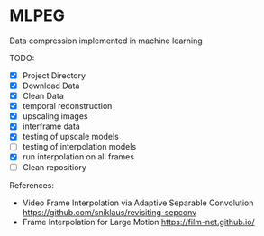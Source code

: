 # MLPEG

Data compression implemented in machine learning

TODO:
- [x] Project Directory
- [x] Download Data
- [x] Clean Data
- [x] temporal reconstruction
- [x] upscaling images
- [x] interframe data
- [x] testing of upscale models
- [ ] testing of interpolation models
- [x] run interpolation on all frames
- [ ] Clean repositiory

References:
- Video Frame Interpolation via Adaptive Separable Convolution https://github.com/sniklaus/revisiting-sepconv
- Frame Interpolation for Large Motion https://film-net.github.io/

